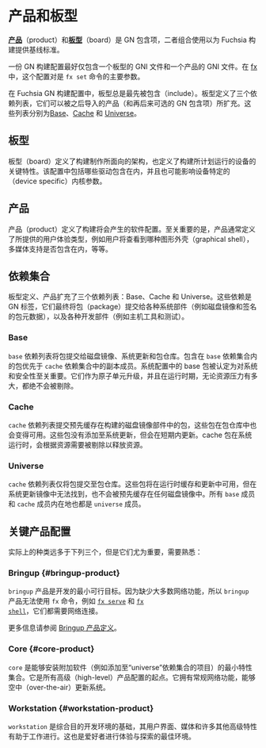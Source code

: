 <!-- 
# Products and Boards
 -->
# 产品和板型

<!-- 
[**Products**][products-source] and [**Boards**][boards-source] are GN
includes used in combination to provide a baseline configuration for a
Fuchsia build.

It is expected that a GN build configuration include exactly one board GNI
file, and one product GNI file. In [fx][fx] this pair is the primary argument
to the `fx set` command.

In a Fuchsia GN build configuration the board is always included first. The
board starts the definition of three dependency lists that are then augmented
by the imported product (and later, optional GN inclusions). Those list are
[Base](#base), [Cache](#cache) and [Universe](#universe) respectively, and
are defined below.
 -->
[**产品**][products-source]（product）和[**板型**][boards-source]（board）是 GN 包含项，二者组合使用以为 Fuchsia 构建提供基线标准。

一份 GN 构建配置最好仅包含一个板型的 GNI 文件和一个产品的 GNI 文件。在 [fx][fx] 中，这个配置对是 `fx set` 命令的主要参数。

在 Fuchsia GN 构建配置中，板型总是最先被包含（include）。板型定义了三个依赖列表，它们可以被之后导入的产品（和再后来可选的 GN 包含项）所扩充。这些列表分别为[Base](#base)、[Cache](#cache) 和 [Universe](#universe)。

<!-- 
## Boards
 -->
## 板型

<!-- 
A board defines the architecture that the build produces for, as well as key
features of the device upon which the build is intended to run. This
configuration includes what drivers are included, and may also influence
device specific kernel parameters.

The available boards can be listed using `fx list-boards`.
 -->
板型（board）定义了构建制作所面向的架构，也定义了构建所计划运行的设备的关键特性。该配置中包括哪些驱动包含在内，并且也可能影响设备特定的（device specific）内核参数。

<!-- 
## Products
 -->
## 产品

<!-- 
A product defines the software configuration that a build will produce. Most
critically, a product typically defines the kinds of user experiences that
are provided for, such as what kind of graphical shell the user might
observe, whether or not multimedia support is included, and so on.

The available products can be listed using `fx list-products`.
 -->
产品（product）定义了构建将会产生的软件配置。至关重要的是，产品通常定义了所提供的用户体验类型，例如用户将查看到哪种图形外壳（graphical shell），多媒体支持是否包含在内，等等。

<!-- 
## Dependency Sets
 -->
## 依赖集合

<!-- 
Boards define, and products augment three lists of dependencies, Base, Cache
and Universe. These dependencies are GN labels that ultimately contribute
packages to various system artifacts, such as disk images and signed package
metadata, as well as various development artifacts such as host tools and
tests.
 -->
板型定义、产品扩充了三个依赖列表：Base、Cache
和 Universe。这些依赖是 GN 标签，它们最终将包（package）提交给各种系统部件（例如磁盘镜像和签名的包元数据），以及各种开发部件（例如主机工具和测试）。

### Base

<!-- 
The `base` dependency list contributes packages to disk images and system
updates as well as the package repository. A package included by the `base`
dependency set takes precedence over a duplicate membership in the `cache`
dependency set. Base packages in a system configuration are considered system
and security critical. They are updated as an atomic unit and are never
evicted at runtime regardless of resource pressure.
 -->
`base` 依赖列表将包提交给磁盘镜像、系统更新和包仓库。包含在 `base` 依赖集合内的包优先于 `cache` 依赖集合中的副本成员。系统配置中的 base 包被认定为对系统和安全性至关重要。它们作为原子单元升级，并且在运行时期，无论资源压力有多大，都绝不会被剔除。

### Cache

<!-- 
The `cache` dependency list contributes packages that are pre-cached in the
disk image artifacts of the build, and will also be made available in the
package repository. These packages are not added to the system updates, but
would instead be updated ephemerally. Cached packages can also be evicted
from running systems in order to free resources based on runtime resource
demands.
 -->
`cache` 依赖列表提交预先缓存在构建的磁盘镜像部件中的包，这些包在包仓库中也会变得可用。这些包没有添加至系统更新，但会在短期内更新。cache 包在系统运行时，会根据资源需要被剔除以释放资源。

### Universe

<!-- 
The `universe` dependency list contributes packages to the package repository
only. These packages will be available for runtime caching and updating, but
are not found in system update images nor are they pre-cached in any disk
images. All members of `base` and `cache` are inherently also members of
`universe`.
 -->
`cache` 依赖列表仅将包提交至包仓库。这些包将在运行时缓存和更新中可用，但在系统更新镜像中无法找到，也不会被预先缓存在任何磁盘镜像中。所有 `base` 成员和 `cache` 成员内在地也都是 `universe` 成员。

<!-- 
## Key Product Configurations
 -->
## 关键产品配置

<!-- 
There are many more than below, but the following three particularly
important configurations to be familiar with:
 -->
实际上的种类远多于下列三个，但是它们尤为重要，需要熟悉：

### Bringup {#bringup-product}

<!-- 
The `bringup` product is the most minimal viable target for development.
Because it lacks most network capabilities, the `bringup` product
cannot use the `fx` commands, such as
<code>[fx serve](/docs/development/build/fx.md#serve-a-build)</code> and
<code>[fx shell](/docs/development/build/fx.md#connect-to-a-target-shell)</code>,
that require network connectivity.
 -->
`bringup` 产品是开发的最小可行目标。因为缺少大多数网络功能，所以 `bringup` 产品无法使用 `fx` 命令，例如 <code>[fx serve](/docs/development/build/fx.md#serve-a-build)</code> 和
<code>[fx shell](/docs/development/build/fx.md#connect-to-a-target-shell)</code>，它们都需要网络连接。

<!-- 
For more see [Bringup Product Definition](/docs/concepts/build_system/bringup.md)
 -->
更多信息请参阅 [Bringup 产品定义](/docs/concepts/build_system/bringup.md)。

### Core {#core-product}

<!-- 
`core` is a minimal feature set that can install additional software (such as
items added to the "universe" dependency set). It is the starting point for
all higher-level product configurations. It has common network capabilities
and can update a system over-the-air.
 -->
`core` 是能够安装附加软件（例如添加至“universe”依赖集合的项目）的最小特性集合。它是所有高级（high-level）产品配置的起点。它拥有常规网络功能，能够空中（over-the-air）更新系统。

### Workstation {#workstation-product}

<!-- 
`workstation` is a basis for a general purpose development environment, good
for working on UI, media and many other high-level features. This is also
the best environment for enthusiasts to play with and explore.
 -->
`workstation` 是综合目的开发环境的基础，其用户界面、媒体和许多其他高级特性有助于工作进行。这也是爱好者进行体验与探索的最佳环境。

[products-source]: /products/
[boards-source]: /boards/
[fx]: /docs/development/build/fx.md
[fx-netboot]: /docs/development/build/fx.md#what-is-netbooting
[fx-paving]: /docs/development/build/fx.md#what-is-paving
[fx-serve]: /docs/development/build/fx.md#serve-a-build
[fx-shell]: /docs/development/build/fx.md#connect-to-a-target-shell

